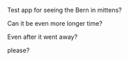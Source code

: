Test app for seeing the Bern in mittens?

Can it be even more longer time?

Even after it went away?

please?
